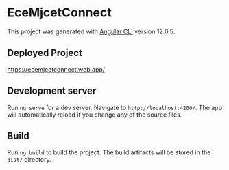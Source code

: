 # EceMjcetConnect

This project was generated with [Angular CLI](https://github.com/angular/angular-cli) version 12.0.5.

## Deployed Project
https://ecemjcetconnect.web.app/

## Development server

Run `ng serve` for a dev server. Navigate to `http://localhost:4200/`. The app will automatically reload if you change any of the source files.

## Build

Run `ng build` to build the project. The build artifacts will be stored in the `dist/` directory.


